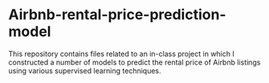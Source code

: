 # Airbnb-rental-price-prediction-model
This repository contains files related to an in-class project in which I constructed a number of models to predict the rental price of Airbnb listings using various supervised learning techniques.
